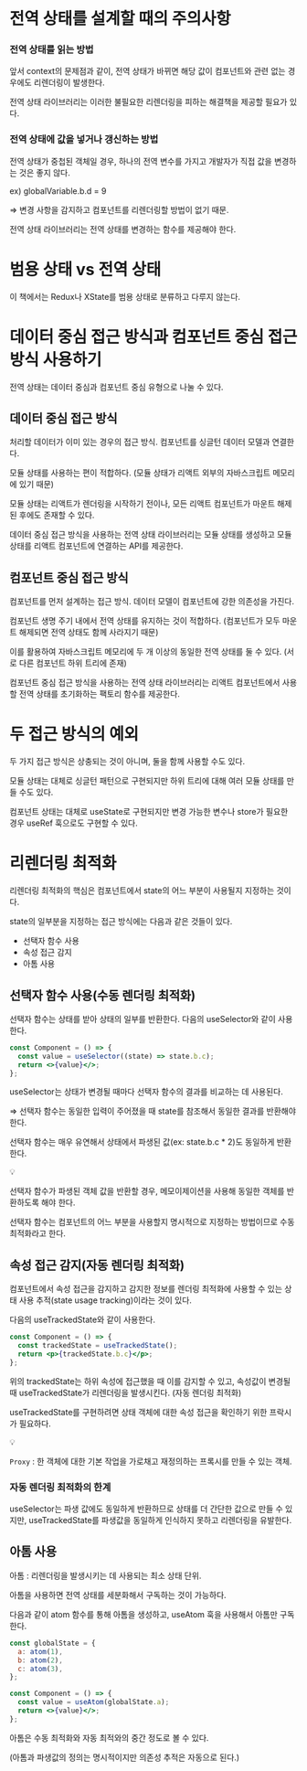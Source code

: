 # 전역 상태를 설계할 때의 주의사항

### 전역 상태를 읽는 방법

앞서 context의 문제점과 같이, 전역 상태가 바뀌면 해당 값이 컴포넌트와 관련 없는 경우에도 리렌더링이 발생한다.

전역 상태 라이브러리는 이러한 불필요한 리렌더링을 피하는 해결책을 제공할 필요가 있다.

### 전역 상태에 값을 넣거나 갱신하는 방법

전역 상태가 중첩된 객체일 경우, 하나의 전역 변수를 가지고 개발자가 직접 값을 변경하는 것은 좋지 않다.

ex) globalVariable.b.d = 9

⇒ 변경 사항을 감지하고 컴포넌트를 리렌더링할 방법이 없기 때문.

전역 상태 라이브러리는 전역 상태를 변경하는 함수를 제공해야 한다.

# 범용 상태 vs 전역 상태

이 책에서는 Redux나 XState를 범용 상태로 분류하고 다루지 않는다.

# 데이터 중심 접근 방식과 컴포넌트 중심 접근 방식 사용하기

전역 상태는 데이터 중심과 컴포넌트 중심 유형으로 나눌 수 있다.

## 데이터 중심 접근 방식

처리할 데이터가 이미 있는 경우의 접근 방식. 컴포넌트를 싱글턴 데이터 모델과 연결한다.

모듈 상태를 사용하는 편이 적합하다. (모듈 상태가 리액트 외부의 자바스크립트 메모리에 있기 때문)

모듈 상태는 리액트가 렌더링을 시작하기 전이나, 모든 리액트 컴포넌트가 마운트 해제된 후에도 존재할 수 있다.

데이터 중심 접근 방식을 사용하는 전역 상태 라이브러리는 모듈 상태를 생성하고 모듈 상태를 리액트 컴포넌트에 연결하는 API를 제공한다.

## 컴포넌트 중심 접근 방식

컴포넌트를 먼저 설계하는 접근 방식. 데이터 모델이 컴포넌트에 강한 의존성을 가진다.

컴포넌트 생명 주기 내에서 전역 상태를 유지하는 것이 적합하다. (컴포넌트가 모두 마운트 해제되면 전역 상태도 함께 사라지기 때문)

이를 활용하여 자바스크립트 메모리에 두 개 이상의 동일한 전역 상태를 둘 수 있다. (서로 다른 컴포넌트 하위 트리에 존재)

컴포넌트 중심 접근 방식을 사용하는 전역 상태 라이브러리는 리액트 컴포넌트에서 사용할 전역 상태를 초기화하는 팩토리 함수를 제공한다.

# 두 접근 방식의 예외

두 가지 접근 방식은 상충되는 것이 아니며, 둘을 함께 사용할 수도 있다.

모듈 상태는 대체로 싱글턴 패턴으로 구현되지만 하위 트리에 대해 여러 모듈 상태를 만들 수도 있다.

컴포넌트 상태는 대체로 useState로 구현되지만 변경 가능한 변수나 store가 필요한 경우 useRef 훅으로도 구현할 수 있다.

# 리렌더링 최적화

리렌더링 최적화의 핵심은 컴포넌트에서 state의 어느 부분이 사용될지 지정하는 것이다.

state의 일부분을 지정하는 접근 방식에는 다음과 같은 것들이 있다.

- 선택자 함수 사용
- 속성 접근 감지
- 아톰 사용

## 선택자 함수 사용(수동 렌더링 최적화)

선택자 함수는 상태를 받아 상태의 일부를 반환한다. 다음의 useSelector와 같이 사용한다.

```jsx
const Component = () => {
  const value = useSelector((state) => state.b.c);
  return <>{value}</>;
};
```

useSelector는 상태가 변경될 때마다 선택자 함수의 결과를 비교하는 데 사용된다.

⇒ 선택자 함수는 동일한 입력이 주어졌을 때 state를 참조해서 동일한 결과를 반환해야 한다.

선택자 함수는 매우 유연해서 상태에서 파생된 값(ex: state.b.c \* 2)도 동일하게 반환한다.

<aside>
💡

선택자 함수가 파생된 객체 값을 반환할 경우, 메모이제이션을 사용해 동일한 객체를 반환하도록 해야 한다.

</aside>

선택자 함수는 컴포넌트의 어느 부분을 사용할지 명시적으로 지정하는 방법이므로 수동 최적화라고 한다.

## 속성 접근 감지(자동 렌더링 최적화)

컴포넌트에서 속성 접근을 감지하고 감지한 정보를 렌더링 최적화에 사용할 수 있는 상태 사용 추적(state usage tracking)이라는 것이 있다.

다음의 useTrackedState와 같이 사용한다.

```jsx
const Component = () => {
  const trackedState = useTrackedState();
  return <p>{trackedState.b.c}</p>;
};
```

위의 trackedState는 하위 속성에 접근했을 때 이를 감지할 수 있고, 속성값이 변경될 때 useTrackedState가 리렌더링을 발생시킨다. (자동 렌더링 최적화)

useTrackedState를 구현하려면 상태 객체에 대한 속성 접근을 확인하기 위한 프락시가 필요하다.

<aside>
💡

`Proxy` : 한 객체에 대한 기본 작업을 가로채고 재정의하는 프록시를 만들 수 있는 객체.

</aside>

### 자동 렌더링 최적화의 한계

useSelector는 파생 값에도 동일하게 반환하므로 상태를 더 간단한 값으로 만들 수 있지만, useTrackedState를 파생값을 동일하게 인식하지 못하고 리렌더링을 유발한다.

## 아톰 사용

아톰 : 리렌더링을 발생시키는 데 사용되는 최소 상태 단위.

아톰을 사용하면 전역 상태를 세분화해서 구독하는 것이 가능하다.

다음과 같이 atom 함수를 통해 아톰을 생성하고, useAtom 훅을 사용해서 아톰만 구독한다.

```jsx
const globalState = {
  a: atom(1),
  b: atom(2),
  c: atom(3),
};

const Component = () => {
  const value = useAtom(globalState.a);
  return <>{value}</>;
};
```

아톰은 수동 최적화와 자동 최적와의 중간 정도로 볼 수 있다.

(아톰과 파생값의 정의는 명시적이지만 의존성 추적은 자동으로 된다.)
